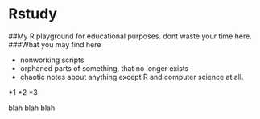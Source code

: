 # Rstudy
##My R playground for educational purposes. dont waste your time here.
###What you may find here
- nonworking scripts
- orphaned parts of something, that no longer exists
- chaotic notes about anything except R and computer science at all.

*1
*2
*3

blah blah blah